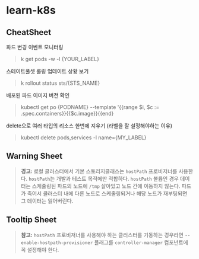 # learn-k8s

## CheatSheet 

파드 변경 이벤트 모니터링

> k get pods -w -l {YOUR_LABEL}



스테이트풀셋 롤링 업데이트 상황 보기 

> k  rollout status sts/{STS_NAME}



배포된 파드 이미지 버전 확인

>  kubectl get po {PODNAME} --template '{{range $i, $c := .spec.containers}}{{$c.image}}{{end}



delete으로 여러 타입의 리소스 한번에 지우기 (라벨을 잘 설정해야하는 이유)

>  kubectl delete pods,services -l name={MY_LABEL}



## Warning Sheet

>  **경고:** 로컬 클러스터에서 기본 스토리지클래스는 `hostPath` 프로비저너를 사용한다. `hostPath`는 개발과 테스트 목적에만 적합하다. `hostPath` 볼륨인 경우 데이터는 스케쥴링된 파드의 노드에 `/tmp` 살아있고 노드 간에 이동하지 않는다. 파드가 죽어서 클러스터 내에 다른 노드로 스케줄링되거나 해당 노드가 재부팅되면 그 데이터는 잃어버린다.



## Tooltip Sheet

> **참고:** `hostPath` 프로비저너를 사용해야 하는 클러스터를 기동하는 경우라면 `--enable-hostpath-provisioner` 플래그를 `controller-manager` 컴포넌트에 꼭 설정해야 한다.

